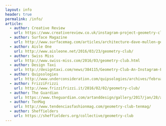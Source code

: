```yaml
---
layout: info
header: true
permalink: /info/
article:
  - author: Creative Review
    url: https://www.creativereview.co.uk/instagram-project-geometry-club-collates-perfectly-aligned-architectural-photos
  - author: Surface Magazine
    url: http://www.surfacemag.com/articles/architecture-dave-mullen-geometry-club-instagram/
  - author: Aisle One
    url: http://www.aisleone.net/2016/03/23/geometry-club/
  - author: Swiss Miss
    url: http://www.swiss-miss.com/2016/03/geometry-club.html
  - author: Design Taxi
    url: http://designtaxi.com/news/384115/Geometry-Club-An-Instagram-Filled-With-Precisely-Aligned-Architectural-Photos/
  - author: Quipsologies
    url: http://www.underconsideration.com/quipsologies/archives/february_2016/arminvit_5.php
  - author: FrizziFrizzi
    url: http://www.frizzifrizzi.it/2016/02/02/geometry-club/
  - author: The Guardian
    url: https://www.theguardian.com/artanddesign/gallery/2017/jan/28/architecture-photography-corner-in-pictures
  - author: TenMag
    url: http://www.tendenciasfashionmag.com/geometry-club-tenmag/
  - author: Sheffielders
    url: https://sheffielders.org/collective/geometry-club
---
```

